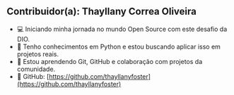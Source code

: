 ## Contribuidor(a): Thayllany Correa Oliveira

- 💻 Iniciando minha jornada no mundo Open Source com este desafio da DIO.
- 🐍 Tenho conhecimentos em Python e estou buscando aplicar isso em projetos reais.
- 🌱 Estou aprendendo Git, GitHub e colaboração com projetos da comunidade.
- 🔗 GitHub: [https://github.com/thayllanyfoster](https://github.com/thayllanyfoster)
